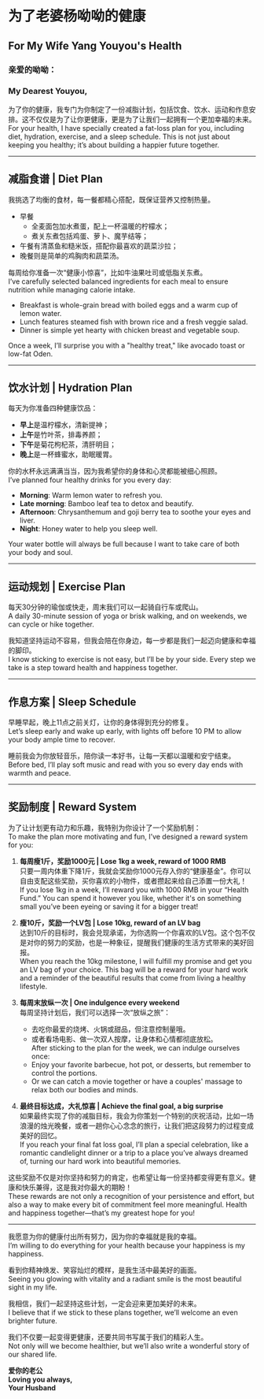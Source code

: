 # 为了老婆杨呦呦的健康  
## For My Wife Yang Youyou's Health  

### 亲爱的呦呦：  
### My Dearest Youyou,  

为了你的健康，我专门为你制定了一份减脂计划，包括饮食、饮水、运动和作息安排。这不仅仅是为了让你更健康，更是为了让我们一起拥有一个更加幸福的未来。  
For your health, I have specially created a fat-loss plan for you, including diet, hydration, exercise, and a sleep schedule. This is not just about keeping you healthy; it’s about building a happier future together.  

---

## **减脂食谱 | Diet Plan**  
我挑选了均衡的食材，每一餐都精心搭配，既保证营养又控制热量。  
- 早餐
  * 全麦面包加水煮蛋，配上一杯温暖的柠檬水；
  * 煮关东煮包括鸡蛋、萝卜、魔芋结等；
- 午餐有清蒸鱼和糙米饭，搭配你最喜欢的蔬菜沙拉；  
- 晚餐则是简单的鸡胸肉和蔬菜汤。

每周给你准备一次“健康小惊喜”，比如牛油果吐司或低脂关东煮。  
I’ve carefully selected balanced ingredients for each meal to ensure nutrition while managing calorie intake.  
- Breakfast is whole-grain bread with boiled eggs and a warm cup of lemon water.  
- Lunch features steamed fish with brown rice and a fresh veggie salad.  
- Dinner is simple yet hearty with chicken breast and vegetable soup.  

Once a week, I’ll surprise you with a "healthy treat," like avocado toast or low-fat Oden.  

---

## **饮水计划 | Hydration Plan**  
每天为你准备四种健康饮品：  
- **早上**是温柠檬水，清新提神；  
- **上午**是竹叶茶，排毒养颜；  
- **下午**是菊花枸杞茶，清肝明目；  
- **晚上**是一杯蜂蜜水，助眠暖胃。  

你的水杯永远满满当当，因为我希望你的身体和心灵都能被细心照顾。  
I’ve planned four healthy drinks for you every day:  
- **Morning**: Warm lemon water to refresh you.  
- **Late morning**: Bamboo leaf tea to detox and beautify.  
- **Afternoon**: Chrysanthemum and goji berry tea to soothe your eyes and liver.  
- **Night**: Honey water to help you sleep well.  

Your water bottle will always be full because I want to take care of both your body and soul.  

---

## **运动规划 | Exercise Plan**  
每天30分钟的瑜伽或快走，周末我们可以一起骑自行车或爬山。  
A daily 30-minute session of yoga or brisk walking, and on weekends, we can cycle or hike together.  

我知道坚持运动不容易，但我会陪在你身边，每一步都是我们一起迈向健康和幸福的脚印。  
I know sticking to exercise is not easy, but I’ll be by your side. Every step we take is a step toward health and happiness together.  

---

## **作息方案 | Sleep Schedule**  
早睡早起，晚上11点之前关灯，让你的身体得到充分的修复。  
Let’s sleep early and wake up early, with lights off before 10 PM to allow your body ample time to recover.  

睡前我会为你放轻音乐，陪你读一本好书，让每一天都以温暖和安宁结束。  
Before bed, I’ll play soft music and read with you so every day ends with warmth and peace.  

---

## **奖励制度 | Reward System**  
为了让计划更有动力和乐趣，我特别为你设计了一个奖励机制：  
To make the plan more motivating and fun, I’ve designed a reward system for you:

1. **每周瘦1斤，奖励1000元 | Lose 1kg a week, reward of 1000 RMB**  
   只要一周内体重下降1斤，我就会奖励你1000元存入你的“健康基金”。你可以自由支配这些奖励，买你喜欢的小物件，或者攒起来给自己添置一份大礼！  
   If you lose 1kg in a week, I’ll reward you with 1000 RMB in your “Health Fund.” You can spend it however you like, whether it's on something small you’ve been eyeing or saving it for a bigger treat!

2. **瘦10斤，奖励一个LV包 | Lose 10kg, reward of an LV bag**  
   达到10斤的目标时，我会兑现承诺，为你选购一个你喜欢的LV包。这个包不仅是对你的努力的奖励，也是一种象征，提醒我们健康的生活方式带来的美好回报。  
   When you reach the 10kg milestone, I will fulfill my promise and get you an LV bag of your choice. This bag will be a reward for your hard work and a reminder of the beautiful results that come from living a healthy lifestyle.

3. **每周末放纵一次 | One indulgence every weekend**  
   每周坚持计划后，我们可以选择一次“放纵之旅”：  
   - 去吃你最爱的烧烤、火锅或甜品，但注意控制量哦。  
   - 或者看场电影、做一次双人按摩，让身体和心情都彻底放松。  
   After sticking to the plan for the week, we can indulge ourselves once:  
   - Enjoy your favorite barbecue, hot pot, or desserts, but remember to control the portions.  
   - Or we can catch a movie together or have a couples' massage to relax both our bodies and minds.

4. **最终目标达成，大礼惊喜 | Achieve the final goal, a big surprise**  
   如果最终实现了你的减脂目标，我会为你策划一个特别的庆祝活动，比如一场浪漫的烛光晚餐，或者一趟你心心念念的旅行，让我们把这段努力的过程变成美好的回忆。  
   If you reach your final fat loss goal, I’ll plan a special celebration, like a romantic candlelight dinner or a trip to a place you’ve always dreamed of, turning our hard work into beautiful memories.

这些奖励不仅是对你坚持和努力的肯定，也希望让每一份坚持都变得更有意义。健康和快乐兼得，这是我对你最大的期盼！  
These rewards are not only a recognition of your persistence and effort, but also a way to make every bit of commitment feel more meaningful. Health and happiness together—that’s my greatest hope for you!

---

我愿意为你的健康付出所有努力，因为你的幸福就是我的幸福。  
I’m willing to do everything for your health because your happiness is my happiness.  

看到你精神焕发、笑容灿烂的模样，是我生活中最美好的画面。  
Seeing you glowing with vitality and a radiant smile is the most beautiful sight in my life.  

我相信，我们一起坚持这些计划，一定会迎来更加美好的未来。  
I believe that if we stick to these plans together, we’ll welcome an even brighter future.  

我们不仅要一起变得更健康，还要共同书写属于我们的精彩人生。  
Not only will we become healthier, but we’ll also write a wonderful story of our shared life.  

**爱你的老公**  
**Loving you always,**  
**Your Husband**  
